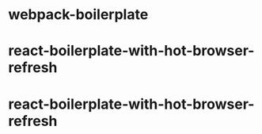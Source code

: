# webpack-boilerplate
# react-boilerplate-with-hot-browser-refresh
# react-boilerplate-with-hot-browser-refresh
